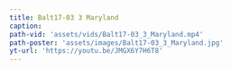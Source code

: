```yaml
---
title: Balt17-03 3 Maryland
caption:
path-vid: 'assets/vids/Balt17-03_3_Maryland.mp4'
path-poster: 'assets/images/Balt17-03_3_Maryland.jpg'
yt-url: 'https://youtu.be/JMGX6Y7H6T8'
---
```

